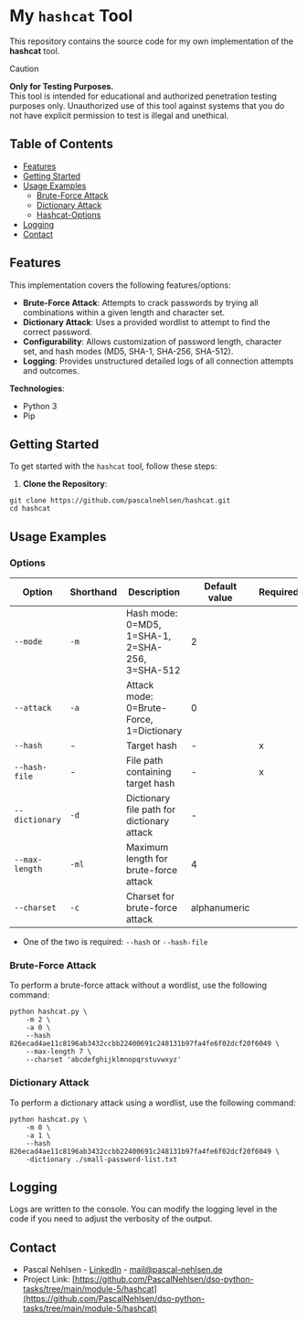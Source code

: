 ﻿# My `hashcat` Tool

This repository contains the source code for my own implementation of the **hashcat** tool.

> [!CAUTION]  
> **Only for Testing Purposes.**  
> This tool is intended for educational and authorized penetration testing purposes only. Unauthorized use of this tool against systems that you do not have explicit permission to test is illegal and unethical.

## Table of Contents

- [Features](#features)
- [Getting Started](#getting-started)
- [Usage Examples](#usage-examples)
  - [Brute-Force Attack](#brute-force-attack)
  - [Dictionary Attack](#dictionary-attack)
  - [Hashcat-Options](#options)
- [Logging](#logging)
- [Contact](#contact)

## Features

This implementation covers the following features/options:

- **Brute-Force Attack**: Attempts to crack passwords by trying all combinations within a given length and character set.
- **Dictionary Attack**: Uses a provided wordlist to attempt to find the correct password.
- **Configurability**: Allows customization of password length, character set, and hash modes (MD5, SHA-1, SHA-256, SHA-512).
- **Logging**: Provides unstructured detailed logs of all connection attempts and outcomes.

**Technologies**:

- Python 3
- Pip

## Getting Started

To get started with the `hashcat` tool, follow these steps:

1. **Clone the Repository**:

```shell
git clone https://github.com/pascalnehlsen/hashcat.git
cd hashcat
```

## Usage Examples

### Options

| Option         | Shorthand | Description                                     | Default value | Required |
| -------------- | --------- | ----------------------------------------------- | ------------- | -------- |
| `--mode`       | `-m`      | Hash mode: 0=MD5, 1=SHA-1, 2=SHA-256, 3=SHA-512 | 2             |          |
| `--attack`     | `-a`      | Attack mode: 0=Brute-Force, 1=Dictionary        | 0             |          |
| `--hash`       | -         | Target hash                                     | -             | x        |
| `--hash-file`  | -         | File path containing target hash                | -             | x        |
| `--dictionary` | `-d`      | Dictionary file path for dictionary attack      | -             |          |
| `--max-length` | `-ml`     | Maximum length for brute-force attack           | 4             |          |
| `--charset`    | `-c`      | Charset for brute-force attack                  | alphanumeric  |          |

- One of the two is required: `--hash` or `--hash-file`

### Brute-Force Attack

To perform a brute-force attack without a wordlist, use the following command:

```shell
python hashcat.py \
    -m 2 \
    -a 0 \
    --hash 826ecad4ae11c8196ab3432ccbb22400691c248131b97fa4fe6f02dcf20f6049 \
    --max-length 7 \
    --charset 'abcdefghijklmnopqrstuvwxyz'
```

### Dictionary Attack

To perform a dictionary attack using a wordlist, use the following command:

```shell
python hashcat.py \
    -m 0 \
    -a 1 \
    --hash 826ecad4ae11c8196ab3432ccbb22400691c248131b97fa4fe6f02dcf20f6049 \
    -dictionary ./small-password-list.txt
```

## Logging

Logs are written to the console. You can modify the logging level in the code if you need to adjust the verbosity of the output.

## Contact

- Pascal Nehlsen - [LinkedIn](https://www.linkedin.com/in/pascal-nehlsen) - [mail@pascal-nehlsen.de](mailto:mail@pascal-nehlsen.de)
- Project Link: [https://github.com/PascalNehlsen/dso-python-tasks/tree/main/module-5/hashcat](https://github.com/PascalNehlsen/dso-python-tasks/tree/main/module-5/hashcat)
